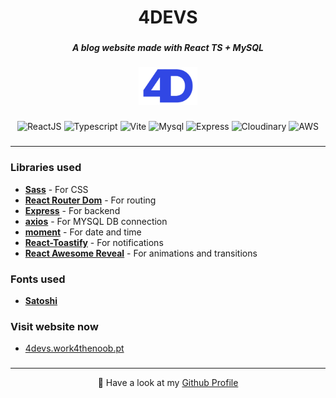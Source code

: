 <h1 align="center">4DEVS</h1>

###

<h5 align="center">A blog website made with React TS + MySQL</h5>

###

<div align="center">
  <img height="60" src="https://raw.githubusercontent.com/diogoagostinho/4devs/main/assets/4devs.png"  />
</div>

###

<div align="center">
  
  ![ReactJS](https://img.shields.io/badge/React-4CB4FF?style=for-the-badge&logo=react&logoColor=white)
  ![Typescript](https://img.shields.io/badge/TypeScript-007ACC?style=for-the-badge&logo=typescript&logoColor=white)
  ![Vite](https://img.shields.io/badge/Vite-9D5BFE?style=for-the-badge&logo=vite&logoColor=white)
  ![Mysql](https://img.shields.io/badge/MySQL-blue?style=for-the-badge&logo=mysql&logoColor=white)
  ![Express](https://img.shields.io/badge/Express-3a3b3a?style=for-the-badge&logo=express&logoColor=white)
  ![Cloudinary](https://img.shields.io/badge/Cloudinary-3448C5?style=for-the-badge&logo=cloudinary&logoColor=white)
  ![AWS](https://img.shields.io/badge/AWS-232F3E?style=for-the-badge&logo=amazonaws&logoColor=white)
  
</div>

###

---

<h3 align="left">Libraries used</h3>

- **[Sass](https://www.npmjs.com/package/sass)** - For CSS
- **[React Router Dom](https://www.npmjs.com/package/react-router-dom)** - For routing
- **[Express](https://www.npmjs.com/package/express)** - For backend
- **[axios](https://www.npmjs.com/package/axios)** - For MYSQL DB connection
- **[moment](https://www.npmjs.com/package/moment)** - For date and time
- **[React-Toastify](https://www.npmjs.com/package/react-toastify)** - For notifications
- **[React Awesome Reveal](https://www.npmjs.com/package/react-awesome-reveal)** - For animations and transitions

###

<h3 align="left">Fonts used</h3>

- **[Satoshi](https://www.fontshare.com/fonts/satoshi)**

###

<h3 align="left">Visit website now</h3>

- [4devs.work4thenoob.pt](https://4devs.work4thenoob.pt/)

###

---

<p align="center">🚀 Have a look at my <a href="https://github.com/diogoagostinho">Github Profile</a></p>

###

